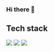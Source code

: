 ### Hi there 👋

## Tech stack
<img src="https://img.shields.io/badge/React-61DAFB?style=round-square&logo=React&logoColor=black"/> <img src="https://img.shields.io/badge/JavaScript-F7DF1E?style=round-square&logo=javascript&logoColor=black"/> <img src="https://img.shields.io/badge/TypeScript-3178C6?style=round-square&logo=typescript&logoColor=white"/>



<!--
**azureun/azureun** is a ✨ _special_ ✨ repository because its `README.md` (this file) appears on your GitHub profile.

Here are some ideas to get you started:

- 🔭 I’m currently working on ...
- 🌱 I’m currently learning ...
- 👯 I’m looking to collaborate on ...
- 🤔 I’m looking for help with ...
- 💬 Ask me about ...
- 📫 How to reach me: ...
- 😄 Pronouns: ...
- ⚡ Fun fact: ...
-->
